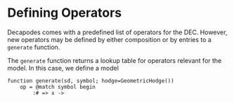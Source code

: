 # Defining Operators

Decapodes comes with a predefined list of operators for the DEC. However, new
operators may be defined by either composition or by entries to a `generate`
function.

The `generate` function returns a lookup table for operators relevant for the
model. In this case, we define a model

``` @example DEC
function generate(sd, symbol; hodge=GeometricHodge())
    op = @match symbol begin
        :# => x -> 
